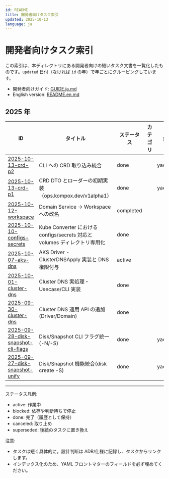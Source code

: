 ```yaml
---
id: README
title: 開発者向けタスク索引
updated: 2025-10-13
language: ja
---
```


# 開発者向けタスク索引

この索引は、本ディレクトリにある開発者向けの短いタスク文書を一覧化したものです。`updated` 日付（なければ `id` の年）で年ごとにグルーピングしています。

- 開発者向けガイド: [GUIDE.ja.md](./GUIDE.ja.md)
- English version: [README.en.md](./README.en.md)

## 2025 年

| ID | タイトル | ステータス | カテゴリ | 担当 | 更新日 | 言語 |
|---|---|---|---|---|---|---|
| [2025-10-13-crd-p2](./2025-10-13-crd-p2.ja.md) | CLI への CRD 取り込み統合 | done |  | yaegsahi | 2025-10-13 | ja |
| [2025-10-13-crd-p1](./2025-10-13-crd-p1.ja.md) | CRD DTO とローダーの初期実装（ops.kompox.dev/v1alpha1） | done |  | yaegashi | 2025-10-13 | ja |
| [2025-10-12-workspace](./2025-10-12-workspace.ja.md) | Domain Service → Workspace への改名 | completed |  |  | 2025-10-12 | ja |
| [2025-10-10-configs-secrets](./2025-10-10-configs-secrets.md) | Kube Converter における configs/secrets 対応と volumes ディレクトリ専用化 | done |  |  | 2025-10-11 | ja |
| [2025-10-07-aks-dns](./2025-10-07-aks-dns.ja.md) | AKS Driver - ClusterDNSApply 実装と DNS 権限付与 | active |  |  | 2025-10-08 | ja |
| [2025-10-01-cluster-dns](./2025-10-01-cluster-dns.ja.md) | Cluster DNS 実処理・Usecase/CLI 実装 | done |  |  | 2025-10-06 | ja |
| [2025-09-30-cluster-dns](./2025-09-30-cluster-dns.ja.md) | Cluster DNS 適用 API の追加(Driver/Domain) | done |  |  | 2025-10-06 | ja |
| [2025-09-28-disk-snapshot-cli-flags](./2025-09-28-disk-snapshot-cli-flags.ja.md) | Disk/Snapshot CLI フラグ統一(-N/-S) | done |  | yaegashi | 2025-09-29 | ja |
| [2025-09-27-disk-snapshot-unify](./2025-09-27-disk-snapshot-unify.ja.md) | Disk/Snapshot 機能統合(disk create -S) | done |  | yaegashi | 2025-09-29 | ja |

---

ステータス凡例:
- active: 作業中
- blocked: 依存や判断待ちで停止
- done: 完了（履歴として保持）
- canceled: 取り止め
- superseded: 後続のタスクに置き換え

注意:
- タスクは短く具体的に。設計判断は ADR/仕様に記録し、タスクからリンクします。
- インデックス化のため、YAML フロントマターのフィールドを必ず埋めてください。
